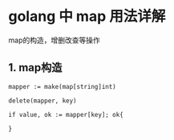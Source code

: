 # golang 中 map 用法详解
map的构造，增删改查等操作

## 1. map构造
```golang
mapper := make(map[string]int)

delete(mapper, key)

if value, ok := mapper[key]; ok{

}
```
